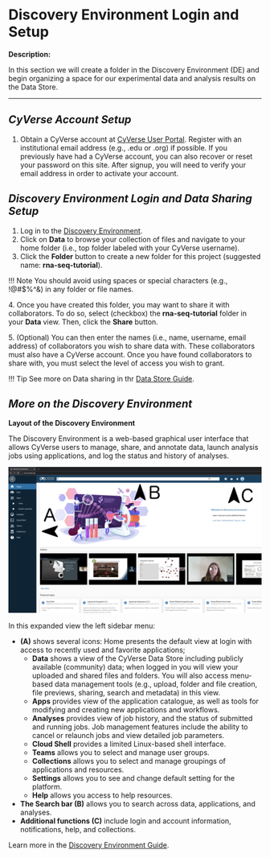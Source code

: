 # Discovery Environment Login and Setup

**Description:**

In this section we will create a folder in the Discovery Environment
(DE) and begin organizing a space for our experimental data and analysis
results on the Data Store.

------------------------------------------------------------------------

## *CyVerse Account Setup*

1.  Obtain a CyVerse account at [CyVerse User Portal](https://user.cyverse.org/). Register with an institutional email
    address (e.g., .edu or .org) if possible. If you previously have had
    a CyVerse account, you can also recover or reset your password on
    this site. After signup, you will need to verify your email address
    in order to activate your account.

## *Discovery Environment Login and Data Sharing Setup*

1.  Log in to the [Discovery Environment](https://de.cyverse.org/).
2.  Click on **Data** to browse your collection of files and navigate to
    your home folder (i.e., top folder labeled with your CyVerse
    username).
3.  Click the **Folder** button to create a new folder for this project
    (suggested name: **rna-seq-tutorial**).

!!! Note
        You should avoid using spaces or special characters (e.g., !@#\$%\^&)
        in any folder or file names.

4\.  Once you have created this folder, you may want to share it with
    collaborators. To do so, select (checkbox) the **rna-seq-tutorial**
    folder in your **Data** view. Then, click the **Share** button.
    
5\.  (Optional) You can then enter the names (i.e., name, username, email
    address) of collaborators you wish to share data with. These
    collaborators must also have a CyVerse account. Once you have found
    collaborators to share with, you must select the level of access you
    wish to grant.

!!! Tip
        See more on Data sharing in thr [Data Store Guide](https://learning.cyverse.org/de/manage_data/).

## *More on the Discovery Environment*

**Layout of the Discovery Environment**

The Discovery Environment is a web-based graphical user interface that
allows CyVerse users to manage, share, and annotate data, launch
analysis jobs using applications, and log the status and history of
analyses.

![figure_2](../../assets/tutorials/pbvol3_rnaseq_tutorial_figure2.png)

In this expanded view the left sidebar menu:

- **(A)** shows several icons: Home presents the default view at login
with access to recently used and favorite applications;
    -   **Data** shows a view of the CyVerse Data Store including
        publicly available (community) data; when logged in you will
        view your uploaded and shared files and folders. You will also
        access menu-based data management tools (e.g., upload, folder
        and file creation, file previews, sharing, search and metadata)
        in this view.
    -   **Apps** provides view of the application catalogue, as well as
        tools for modifying and creating new applications and workflows.
    -   **Analyses** provides view of job history, and the status of
        submitted and running jobs. Job management features include the
        ability to cancel or relaunch jobs and view detailed job
        parameters.
    -   **Cloud Shell** provides a limited Linux-based shell interface.
    -   **Teams** allows you to select and manage user groups.
    -   **Collections** allows you to select and manage groupings of
        applications and resources.
    -   **Settings** allows you to see and change default setting for
        the platform.
    -   **Help** allows you access to help resources.
- **The Search bar (B)** allows you to search across data, applications, and analyses.
- **Additional functions (C)** include login and account information, notifications, help, and collections.

Learn more in the [Discovery Environment Guide](https://learning.cyverse.org/de/manage_data/).
